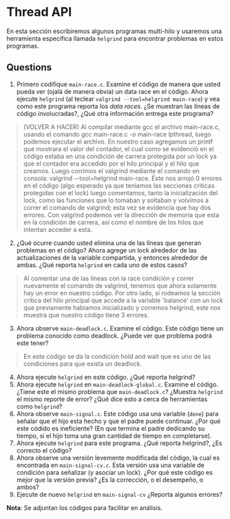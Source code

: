 # Thread API # 

En esta sección escribiremos algunos programas multi-hilo y usaremos una herramienta específica llamada ```helgrind``` para encontrar problemas en estos programas. 

## Questions ##

1. Primero codifique ```main-race.c```. Examine el código de manera que usted pueda ver (ojalá de manera obvia) un data race en el código. Ahora ejecute ```helgrind``` (al teclear ```valgrind --tool=helgrind main-race```) y vea como este programa reporta los *data races*. ¿Se muestran las líneas de código involucradas?, ¿Qué otra información entrega este programa?

> (VOLVER A HACER)   Al compilar mediante gcc el archivo main-race.c, usando el comando gcc main-race.c -o main-race lpthread, luego podemos ejecutar el archivo. En nuestro caso agregamos un printf que mostrara el valor del contador, el cual como se evidenció en el código estaba en una condición de carrera protegida por un lock ya que el contador era accedido por el hilo principal y el hilo que creamos. Luego corrimos el valgrind mediante el comando en consola: valgrind --tool=helgrind main-race. Éste nos arrojó 0 errores en el código (algo esperado ya que teniamos las secciones criticas protegidas con el lock) luego comentamos, tanto la inicialización del lock, como las funciones que lo tomaban y soltaban y volvimos a correr el comando de valgrind; esta vez se evidencia que hay dos errores. Con valgrind podemos ver la dirección de memoria que esta en la condición de carrera, así como el nombre de los hilos que intentan acceder a esta.

2. ¿Qué ocurre cuando usted elimina una de las líneas que generan problemas en el código? Ahora agrege un lock alrededor de las actualizaciones de la variable compartida, y entonces alrededor de ambas. ¿Qué reporta ```helgrind``` en cada uno de estos casos?

> Al comentar una de las líneas con la race condición y correr nuevamente el comando de valgrind, tenemos que ahora solamente hay un error en nuestro código. Por otro lado, si rodeamos la sección crítica del hilo principal que accede a la variable 'balance' con un lock que previamente habiamos inicializado y corremos helgrind, este nos muestra que nuestro código tiene 3 errores.



3. Ahora observe ```main-deadlock.c```. Examine el código. Este código tiene un problema conocido como deadlock. ¿Puede ver que problema podrá este tener?

> En este código se da la condición hold and wait que es uno de las condiciones para que exista un deadlock.

4. Ahora ejecute ```helgrind``` en este código. ¿Qué reporta helgrind?
5. Ahora ejecute ```helgrind``` en ```main-deadlock-global.c```. Examine el código. ¿Tiene este el mismo problema que ```main-deadlock.c```? ¿Muestra ```helgrind``` el mismo reporte de error? ¿Qué dice esto a cerca de herramientas como ```helgrind```?
6. Ahora observe ```main-signal.c```. Este código usa una variable (```done```) para señalar que el hijo esta hecho y que el padre puede continuar. ¿Por qué este códido es ineficiente? (En que termina el padre dedicando su tiempo, si el hijo toma una gran cantidad de tiempo en completarse).
7. Ahora ejecute ```helgrind``` para este programa. ¿Qué reporta helgrind?, ¿Es correcto el código?
8. Ahora observe una versión levemente modificada del código, la cual es encontrada en ```main-signal-cv.c```. Esta versión usa una variable de condición para señalizar (y asociar un lock). ¿Por qué este código es mejor que la versión previa? ¿Es la corrección, o el desempeño, o ambos?
9. Ejecute de nuevo ```helgrind``` en ```main-signal-cv``` ¿Reporta algunos errores?

**Nota**: Se adjuntan los códigos para facilitar en análisis.
